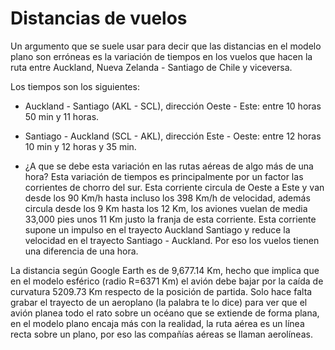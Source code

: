 # Distancias de vuelos

Un argumento que se suele usar para decir que las distancias en el modelo plano son erróneas es la variación de tiempos en los vuelos que hacen la ruta entre Auckland, Nueva Zelanda - Santiago de Chile y viceversa.

Los tiempos son los siguientes:
- Auckland - Santiago (AKL - SCL), dirección Oeste - Este: entre 10 horas 50 min y 11 horas.
- Santiago - Auckland (SCL - AKL), dirección Este - Oeste: entre 12 horas 10 min y 12 horas y 35 min.

- ¿A que se debe esta variación en las rutas aéreas de algo más de una hora? 
Esta variación de tiempos es principalmente por un factor las corrientes de chorro del sur. Esta corriente circula de Oeste a Este y van desde los 90 Km/h hasta incluso los 398 Km/h de velocidad, además circula desde los 9 Km hasta los 12 Km, los aviones vuelan de media 33,000 pies unos 11 Km justo la franja de esta corriente. Esta corriente supone un impulso en el trayecto Auckland Santiago y reduce la velocidad en el trayecto Santiago - Auckland. Por eso los vuelos tienen una diferencia de una hora.

La distancia según Google Earth es de 9,677.14 Km, hecho que implica que en el modelo esférico (radio R=6371 Km) el avión debe bajar por la caída de curvatura 5209.73 Km respecto de la posición de partida. 
Solo hace falta grabar el trayecto de un aeroplano (la palabra te lo dice) para ver que el avión planea todo el rato sobre un océano que se extiende de forma plana, en el modelo plano encaja más con la realidad, la ruta aérea es un línea recta sobre un plano, por eso las compañías aéreas se llaman aerolíneas.
